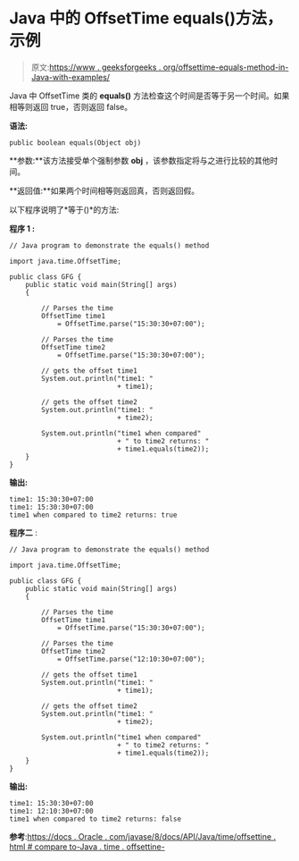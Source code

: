 # Java 中的 OffsetTime equals()方法，示例

> 原文:[https://www . geeksforgeeks . org/offsettime-equals-method-in-Java-with-examples/](https://www.geeksforgeeks.org/offsettime-equals-method-in-java-with-examples/)

Java 中 OffsetTime 类的 **equals()** 方法检查这个时间是否等于另一个时间。如果相等则返回 true，否则返回 false。

**语法:**

```
public boolean equals(Object obj)

```

**参数:**该方法接受单个强制参数 **obj** ，该参数指定将与之进行比较的其他时间。

**返回值:**如果两个时间相等则返回真，否则返回假。

以下程序说明了*等于()*的方法:

**程序 1 :**

```
// Java program to demonstrate the equals() method

import java.time.OffsetTime;

public class GFG {
    public static void main(String[] args)
    {

        // Parses the time
        OffsetTime time1
            = OffsetTime.parse("15:30:30+07:00");

        // Parses the time
        OffsetTime time2
            = OffsetTime.parse("15:30:30+07:00");

        // gets the offset time1
        System.out.println("time1: "
                           + time1);

        // gets the offset time2
        System.out.println("time1: "
                           + time2);

        System.out.println("time1 when compared"
                           + " to time2 returns: "
                           + time1.equals(time2));
    }
}
```

**输出:**

```
time1: 15:30:30+07:00
time1: 15:30:30+07:00
time1 when compared to time2 returns: true

```

**程序二** :

```
// Java program to demonstrate the equals() method

import java.time.OffsetTime;

public class GFG {
    public static void main(String[] args)
    {

        // Parses the time
        OffsetTime time1
            = OffsetTime.parse("15:30:30+07:00");

        // Parses the time
        OffsetTime time2
            = OffsetTime.parse("12:10:30+07:00");

        // gets the offset time1
        System.out.println("time1: "
                           + time1);

        // gets the offset time2
        System.out.println("time1: "
                           + time2);

        System.out.println("time1 when compared"
                           + " to time2 returns: "
                           + time1.equals(time2));
    }
}
```

**输出:**

```
time1: 15:30:30+07:00
time1: 12:10:30+07:00
time1 when compared to time2 returns: false

```

**参考**:[https://docs . Oracle . com/javase/8/docs/API/Java/time/offsettine . html # compare to-Java . time . offsettine-](https://docs.oracle.com/javase/8/docs/api/java/time/OffsetTime.html#compareTo-java.time.OffsetTime-)